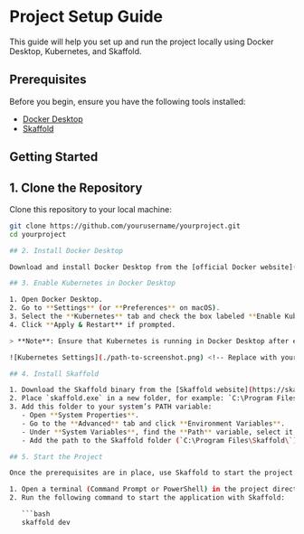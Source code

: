 # Project Setup Guide

This guide will help you set up and run the project locally using Docker Desktop, Kubernetes, and Skaffold.

## Prerequisites

Before you begin, ensure you have the following tools installed:

- [Docker Desktop](https://www.docker.com/products/docker-desktop)
- [Skaffold](https://skaffold.dev/)

## Getting Started

## 1. Clone the Repository

Clone this repository to your local machine:

```bash
git clone https://github.com/yourusername/yourproject.git
cd yourproject

## 2. Install Docker Desktop

Download and install Docker Desktop from the [official Docker website](https://www.docker.com/products/docker-desktop).

## 3. Enable Kubernetes in Docker Desktop

1. Open Docker Desktop.
2. Go to **Settings** (or **Preferences** on macOS).
3. Select the **Kubernetes** tab and check the box labeled **Enable Kubernetes**.
4. Click **Apply & Restart** if prompted.

> **Note**: Ensure that Kubernetes is running in Docker Desktop after enabling it.

![Kubernetes Settings](./path-to-screenshot.png) <!-- Replace with your actual screenshot path -->

## 4. Install Skaffold

1. Download the Skaffold binary from the [Skaffold website](https://skaffold.dev/).
2. Place `skaffold.exe` in a new folder, for example: `C:\Program Files\Skaffold\`.
3. Add this folder to your system’s PATH variable:
   - Open **System Properties**.
   - Go to the **Advanced** tab and click **Environment Variables**.
   - Under **System Variables**, find the **Path** variable, select it, and click **Edit**.
   - Add the path to the Skaffold folder (`C:\Program Files\Skaffold\`) and click **OK**.

## 5. Start the Project

Once the prerequisites are in place, use Skaffold to start the project.

1. Open a terminal (Command Prompt or PowerShell) in the project directory.
2. Run the following command to start the application with Skaffold:

   ```bash
   skaffold dev
